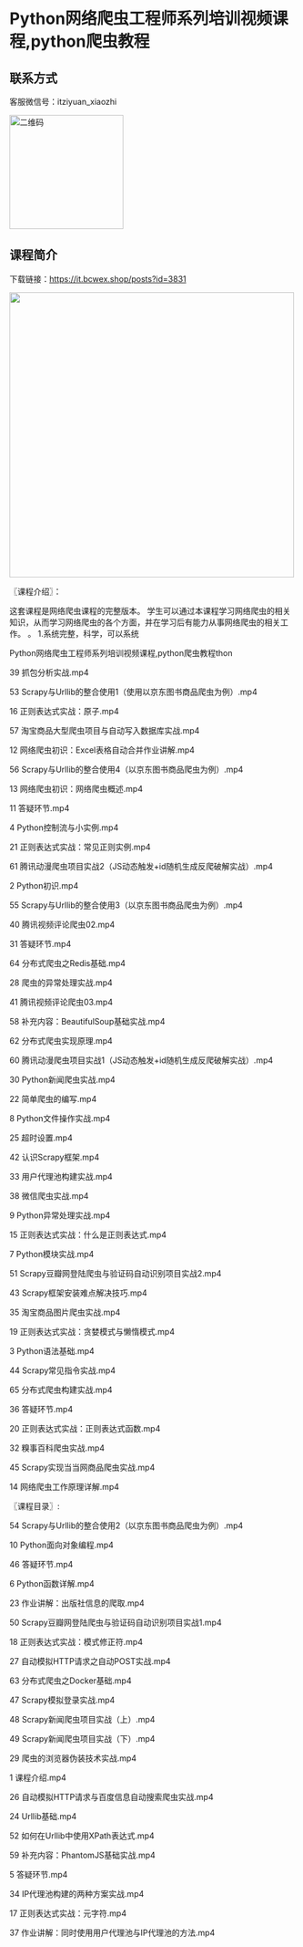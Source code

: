 # Python网络爬虫工程师系列培训视频课程,python爬虫教程

## 联系方式

客服微信号：itziyuan_xiaozhi

<img src="https://ziyuanyun.oss-cn-guangzhou.aliyuncs.com/common/20240614073449/666b82192834a.jpg" width="200" height="200" alt="二维码">

## 课程简介

下载链接：https://it.bcwex.shop/posts?id=3831

<img src="https://ziyuanyun.oss-cn-guangzhou.aliyuncs.com/yun/20240515185348/6644943c39aa7.jpg" width="500" alt="">

  〖课程介绍〗：

 这套课程是网络爬虫课程的完整版本。 学生可以通过本课程学习网络爬虫的相关知识，从而学习网络爬虫的各个方面，并在学习后有能力从事网络爬虫的相关工作。 。 1.系统完整，科学，可以系统

 Python网络爬虫工程师系列培训视频课程,python爬虫教程thon



 39 抓包分析实战.mp4

 53 Scrapy与Urllib的整合使用1（使用以京东图书商品爬虫为例）.mp4

 16 正则表达式实战：原子.mp4

 57 淘宝商品大型爬虫项目与自动写入数据库实战.mp4

 12 网络爬虫初识：Excel表格自动合并作业讲解.mp4

 56 Scrapy与Urllib的整合使用4（以京东图书商品爬虫为例）.mp4

 13 网络爬虫初识：网络爬虫概述.mp4

 11 答疑环节.mp4

 4 Python控制流与小实例.mp4

 21 正则表达式实战：常见正则实例.mp4

 61 腾讯动漫爬虫项目实战2（JS动态触发+id随机生成反爬破解实战）.mp4

 2 Python初识.mp4

 55 Scrapy与Urllib的整合使用3（以京东图书商品爬虫为例）.mp4

 40 腾讯视频评论爬虫02.mp4

 31 答疑环节.mp4

 64 分布式爬虫之Redis基础.mp4

 28 爬虫的异常处理实战.mp4

 41 腾讯视频评论爬虫03.mp4

 58 补充内容：BeautifulSoup基础实战.mp4

 62 分布式爬虫实现原理.mp4

 60 腾讯动漫爬虫项目实战1（JS动态触发+id随机生成反爬破解实战）.mp4

 30 Python新闻爬虫实战.mp4

 22 简单爬虫的编写.mp4

 8 Python文件操作实战.mp4

 25 超时设置.mp4

 42 认识Scrapy框架.mp4

 33 用户代理池构建实战.mp4

 38 微信爬虫实战.mp4

 9 Python异常处理实战.mp4

 15 正则表达式实战：什么是正则表达式.mp4

 7 Python模块实战.mp4

 51 Scrapy豆瓣网登陆爬虫与验证码自动识别项目实战2.mp4

 43 Scrapy框架安装难点解决技巧.mp4

 35 淘宝商品图片爬虫实战.mp4

 19 正则表达式实战：贪婪模式与懒惰模式.mp4

 3 Python语法基础.mp4

 44 Scrapy常见指令实战.mp4

 65 分布式爬虫构建实战.mp4

 36 答疑环节.mp4

 20 正则表达式实战：正则表达式函数.mp4

 32 糗事百科爬虫实战.mp4

 45 Scrapy实现当当网商品爬虫实战.mp4

 14 网络爬虫工作原理详解.mp4

 〖课程目录〗:

 54 Scrapy与Urllib的整合使用2（以京东图书商品爬虫为例）.mp4

 10 Python面向对象编程.mp4

 46 答疑环节.mp4

 6 Python函数详解.mp4

 23 作业讲解：出版社信息的爬取.mp4

 50 Scrapy豆瓣网登陆爬虫与验证码自动识别项目实战1.mp4

 18 正则表达式实战：模式修正符.mp4

 27 自动模拟HTTP请求之自动POST实战.mp4

 63 分布式爬虫之Docker基础.mp4

 47 Scrapy模拟登录实战.mp4

 48 Scrapy新闻爬虫项目实战（上）.mp4

 49 Scrapy新闻爬虫项目实战（下）.mp4

 29 爬虫的浏览器伪装技术实战.mp4

 1 课程介绍.mp4

 26 自动模拟HTTP请求与百度信息自动搜索爬虫实战.mp4

 24 Urllib基础.mp4

 52 如何在Urllib中使用XPath表达式.mp4

 59 补充内容：PhantomJS基础实战.mp4

 5 答疑环节.mp4

 34 IP代理池构建的两种方案实战.mp4

 17 正则表达式实战：元字符.mp4

 37 作业讲解：同时使用用户代理池与IP代理池的方法.mp4

  